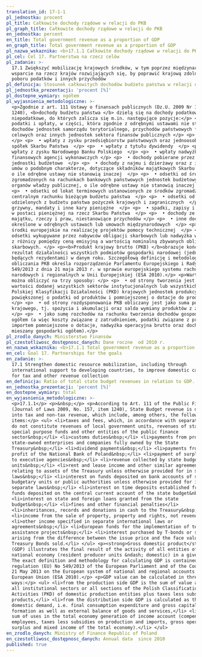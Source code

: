 ```yaml
---
translation_id: 17-1-1
pl_jednostka: procent
pl_title: Całkowite dochody rządowe w relacji do PKB
pl_graph_title: Całkowite dochody rządowe w relacji do PKB
en_jednostka: percent
en_title: Total government revenue as a proportion of GDP
en_graph_title: Total government revenue as a proportion of GDP
pl_nazwa_wskaznika: <b>17.1.1 Całkowite dochody rządowe w relacji do PKB</b>
pl_cel: Cel 17. Partnerstwa na rzecz celów
pl_zadanie: >-
  17.1 Zwiększyć mobilizację krajowych środków, w tym poprzez międzynarodowe
  wsparcie na rzecz krajów rozwijających się, by poprawić krajową zdolność
  poboru podatków i innych przychodów
pl_definicja: Stosunek całkowitych dochodów budżetu państwa w relacji do PKB.
pl_jednostka_prezentacji: 'procent [%]'
pl_dostepne_wymiary: ogółem
pl_wyjasnienia_metodologiczne: >-
  <p>Zgodnie z art. 111 Ustawy o finansach publicznych (Dz.U. 2009 Nr 157 poz.
  1240), <b>dochody budżetu państwa </b> dzielą się na dochody podatkowe i
  niepodatkowe, do których zalicza się m.in. następujące pozycje:</p> <p>  •
  podatki i opłaty, w części, która zgodnie z odrębnymi ustawami nie stanowi
  dochodów jednostek samorządu terytorialnego, przychodów państwowych funduszy
  celowych oraz innych jednostek sektora finansów publicznych </p> <p>  • cła 
  </p> <p>  • wpłaty z zysku przedsiębiorstw państwowych oraz jednoosobowych
  spółek Skarbu Państwa  </p> <p>  • wpłaty z tytułu dywidendy  </p> <p>  •
  wpłaty z zysku Narodowego Banku Polskiego  </p> <p>  • wpłaty nadwyżki środków
  finansowych agencji wykonawczych </p> <p>  • dochody pobierane przez państwowe
  jednostki budżetowe  </p> <p>  • dochody z najmu i dzierżawy oraz z innych
  umów o podobnym charakterze, dotyczące składników majątkowych Skarbu Państwa,
  o ile odrębne ustawy nie stanowią inaczej  </p> <p>  • odsetki od środków
  zgromadzonych na rachunkach bankowych państwowych jednostek budżetowych lub
  organów władzy publicznej, o ile odrębne ustawy nie stanowią inaczej  </p>
  <p>  • odsetki od lokat terminowych ustanowionych ze środków zgromadzonych na
  centralnym rachunku bieżącym budżetu państwa  </p> <p>  • odsetki od
  udzielonych z budżetu państwa pożyczek krajowych i zagranicznych  </p> <p>  •
  grzywny, mandaty i inne kary pieniężne  </p> <p>  • spadki, zapisy i darowizny
  w postaci pieniężnej na rzecz Skarbu Państwa  </p> <p>  • dochody ze sprzedaży
  majątku, rzeczy i praw, niestanowiące przychodów </p> <p>  • inne dochody
  określone w odrębnych ustawach lub umowach międzynarodowych  </p> <p>  •
  środki europejskie na realizację projektów pomocy technicznej  </p> <p>  •
  odsetki wykupywane przez nabywców obligacji skarbowych lub nadwyżka wynikająca
  z różnicy pomiędzy ceną emisyjną a wartością nominalną zbywanych obligacji
  skarbowych. </p> <p><b>Produkt krajowy brutto (PKB) </b>obrazuje końcowy
  rezultat działalności wszystkich podmiotów gospodarki narodowej (jednostek
  będących rezydentami) w danym roku. Szczegółową definicję i metodologię
  obliczania PKB określa rozporządzenie Parlamentu Europejskiego i Rady (UE) nr
  549/2013 z dnia 21 maja 2013 r. w sprawie europejskiego systemu rachunków
  narodowych i regionalnych w Unii Europejskiej (ESA 2010).</p> <p>Wartość PKB
  można obliczyć na trzy sposoby: </p> <p>  • od strony tworzenia jest ona równa
  wartości dodanej wszystkich sektorów instytucjonalnych lub wszystkich sekcji
  Polskiej Klasyfikacji Działalności (PKD) krajowych jednostek produkcyjnych
  powiększonej o podatki od produktów i pomniejszonej o dotacje do produktów,
  </p> <p>  • od strony rozdysponowania PKB obliczany jest jako suma popytu
  krajowego, tj. spożycia i akumulacji oraz salda wymiany produktów z zagranicą,
  </p> <p>  • jako sumę rozchodów na rachunku tworzenia dochodów gospodarki
  ogółem (a więc koszty związane z zatrudnieniem, podatki związane z produkcją i
  importem pomniejszone o dotacje, nadwyżka operacyjna brutto oraz dochód
  mieszany gospodarki ogółem).</p>
pl_zrodlo_danych: Ministerstwo Finansów
pl_czestotliwosc_dostępnosc_danych: Dane roczne  od 2010 r.
en_nazwa_wskaznika: <b>17.1.1 Total government revenue as a proportion of GDP</b>
en_cel: Goal 17. Partnerships for the goals
en_zadanie: >-
  17.1 Strengthen domestic resource mobilization, including through
  international support to developing countries, to improve domestic capacity
  for tax and other revenue collection
en_definicja: Ratio of total state budget revenues in relation to GDP.
en_jednostka_prezentacji: 'percent [%]'
en_dostepne_wymiary: total
en_wyjasnienia_metodologiczne: >-
  <p>17.1.1</p> <p>&nbsp;</p> <p>According to Art. 111 of the Public Finance Act
  (Journal of Laws 2009, No. 157, item 1240), State Budget revenue is divided
  into tax and non-tax revenue, which include, among others, the following
  items:</p> <ul> <li>taxes and fees, which, in accordance with separate acts,
  do not constitute revenues of local government units, revenues of state
  special purpose funds and other entities of the public finance
  sector&nbsp;</li> <li>customs duties&nbsp;</li> <li>payments from profit of
  state-owned enterprises and companies fully owned by the State
  Treasury&nbsp;</li> <li>dividend payments&nbsp;</li> <li>payments from the
  profit of the National Bank of Poland&nbsp;</li> <li>payment of surplus funds
  to executive agencies&nbsp;</li> <li>revenue collected by state budget
  units&nbsp;</li> <li>rent and lease income and other similar agreements
  relating to assets of the Treasury unless otherwise provided for in separate
  laws&nbsp;</li> <li>interest on funds deposited on bank accounts of state
  budgetary units or public authorities unless otherwise provided for in
  separate laws&nbsp;</li> <li>interest on time deposits established from the
  funds deposited on the central current account of the state budget&nbsp;</li>
  <li>interest on state and foreign loans granted from the state
  budget&nbsp;</li> <li>fines and other financial penalties</li>
  <li>inheritances, records and donations in cash to the Treasury&nbsp;</li>
  <li>income from the sale of property, property and rights, not revenue</li>
  <li>other income specified in separate international laws or
  agreements&nbsp;</li> <li>European funds for the implementation of technical
  assistance projects&nbsp;</li> <li>interest purchased by T-bonds or surplus
  arising from the difference between the issue price and the face value of the
  Treasury Bonds sold.</li> </ul> <p><strong>Gross domestic product</strong>
  (GDP) illustrates the final result of the activity of all entities of the
  national economy (resident producer units &ndash; domestic) in a given year.
  The exact definition and methodology for calculating GDP is contained in the
  regulation (EU) No 549/2013 of the European Parliament and of the Council of
  21 May 2013 on the European system of national and regional accounts in the
  European Union (ESA 2010).</p> <p>GDP value can be calculated in three
  ways:</p> <ul> <li>from the production side GDP is the sum of value added of
  all institutional sectors or all sections of the Polish Classification of
  Activities (PKD) of domestic production entities plus taxes less subsidies on
  products,</li> <li>from the distribution side GDP is calculated as the sum of
  domestic demand, i.e. final consumption expenditure and gross capital
  formation as well as external balance of goods and services,</li> <li>as the
  sum of uses in the total economy generation of income account (compensation of
  employees, taxes less subsidies on production and imports, gross operating
  surplus and mixed income of the total economy).</li> </ul>
en_zrodlo_danych: Ministry of Finance Republic of Poland
en_czestotliwosc_dostępnosc_danych: Annual data  since 2010
published: true
---
```

